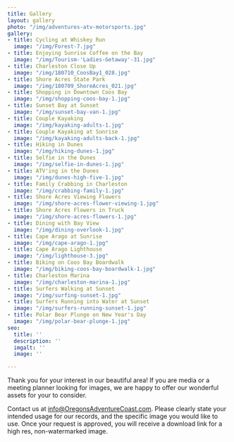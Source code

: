 ```yaml
---
title: Gallery
layout: gallery
photo: "/img/adventures-atv-motorsports.jpg"
gallery:
- title: Cycling at Whiskey Run
  image: "/img/Forest-7.jpg"
- title: Enjoying Sunrise Coffee on the Bay
  image: "/img/Tourism-'Ladies-Getaway'-31.jpg"
- title: Charleston Close Up
  image: "/img/180710_CoosBay1_028.jpg"
- title: Shore Acres State Park
  image: "/img/180709_ShoreAcres_021.jpg"
- title: Shopping in Downtown Coos Bay
  image: "/img/shopping-coos-bay-1.jpg"
- title: Sunset Bay at Sunset
  image: "/img/sunset-bay-van-1.jpg"
- title: Couple Kayaking
  image: "/img/kayaking-adults-1.jpg"
- title: Couple Kayaking at Sunrise
  image: "/img/kayaking-adults-back-1.jpg"
- title: Hiking in Dunes
  image: "/img/hiking-dunes-1.jpg"
- title: Selfie in the Dunes
  image: "/img/selfie-in-dunes-1.jpg"
- title: ATV'ing in the Dunes
  image: "/img/dunes-high-five-1.jpg"
- title: Family Crabbing in Charleston
  image: "/img/crabbing-family-1.jpg"
- title: Shore Acres Viewing Flowers
  image: "/img/shore-acres-flower-viewing-1.jpg"
- title: Shore Acres Flowers in Truck
  image: "/img/shore-acres-flowers-1.jpg"
- title: Dining with Bay View
  image: "/img/dining-overlook-1.jpg"
- title: Cape Arago at Sunrise
  image: "/img/cape-arago-1.jpg"
- title: Cape Arago Lighthouse
  image: "/img/lighthouse-3.jpg"
- title: Biking on Coos Bay Boardwalk
  image: "/img/biking-coos-bay-boardwalk-1.jpg"
- title: Charleston Marina
  image: "/img/charleston-marina-1.jpg"
- title: Surfers Walking at Sunset
  image: "/img/surfing-sunset-1.jpg"
- title: Surfers Running into Water at Sunset
  image: "/img/surfers-running-sunset-1.jpg"
- title: Polar Bear Plunge on New Year's Day
  image: "/img/polar-bear-plunge-1.jpg"
seo:
  title: ''
  description: ''
  imgalt: ''
  image: ''

---
```

Thank you for your interest in our beautiful area! If you are media or a meeting planner looking for images, we are happy to offer our wonderful assets for your to consider.

Contact us at [info@OregonsAdventureCoast.com](mailto:info@OregonsAdventureCoast.com). Please clearly state your intended usage for our records, and the specific image you would like to use. Once your request is approved, you will receive a download link for a high res, non-watermarked image.